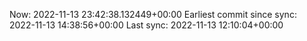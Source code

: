 Now: 2022-11-13 23:42:38.132449+00:00 Earliest commit since sync: 2022-11-13 14:38:56+00:00 Last sync: 2022-11-13 12:10:04+00:00
